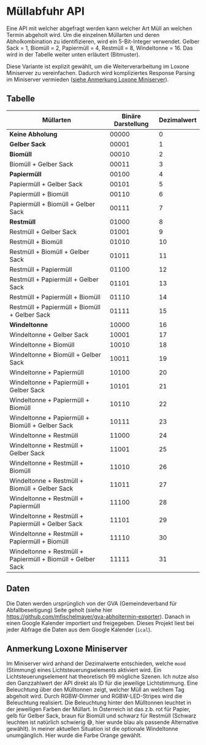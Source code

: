 # Müllabfuhr API

Eine API mit welcher abgefragt werden kann welcher Art Müll an welchen Termin abgeholt wird.
Um die einzelnen Müllarten und deren Abholkombination zu identifizieren, wird ein 5-Bit-Integer verwendet.
Gelber Sack = 1, Biomüll = 2, Papiermüll = 4, Restmüll = 8, Windeltonne = 16.
Das wird in der Tabelle weiter unten erläutert (Bitmuster).

Diese Variante ist explizit gewählt, um die Weiterverarbeitung im Loxone Miniserver zu vereinfachen.
Dadurch wird kompliziertes Response Parsing im Miniserver
vermieden ([siehe Anmerkung Loxone Miniserver](#anmerkung-loxone-miniserver)).

## Tabelle

| Müllarten                                                   | Binäre Darstellung | Dezimalwert |
|-------------------------------------------------------------|--------------------|-------------|
| **Keine Abholung**                                          | 00000              | 0           |
| **Gelber Sack**                                             | 00001              | 1           |
| **Biomüll**                                                 | 00010              | 2           |
| Biomüll + Gelber Sack                                       | 00011              | 3           |
| **Papiermüll**                                              | 00100              | 4           |
| Papiermüll + Gelber Sack                                    | 00101              | 5           |
| Papiermüll + Biomüll                                        | 00110              | 6           |
| Papiermüll + Biomüll + Gelber Sack                          | 00111              | 7           |
| **Restmüll**                                                | 01000              | 8           |
| Restmüll + Gelber Sack                                      | 01001              | 9           |
| Restmüll + Biomüll                                          | 01010              | 10          |
| Restmüll + Biomüll + Gelber Sack                            | 01011              | 11          |
| Restmüll + Papiermüll                                       | 01100              | 12          |
| Restmüll + Papiermüll + Gelber Sack                         | 01101              | 13          |
| Restmüll + Papiermüll + Biomüll                             | 01110              | 14          |
| Restmüll + Papiermüll + Biomüll + Gelber Sack               | 01111              | 15          |
| **Windeltonne**                                             | 10000              | 16          |
| Windeltonne + Gelber Sack                                   | 10001              | 17          |
| Windeltonne + Biomüll                                       | 10010              | 18          |
| Windeltonne + Biomüll + Gelber Sack                         | 10011              | 19          |
| Windeltonne + Papiermüll                                    | 10100              | 20          |
| Windeltonne + Papiermüll + Gelber Sack                      | 10101              | 21          |
| Windeltonne + Papiermüll + Biomüll                          | 10110              | 22          |
| Windeltonne + Papiermüll + Biomüll + Gelber Sack            | 10111              | 23          |
| Windeltonne + Restmüll                                      | 11000              | 24          |
| Windeltonne + Restmüll + Gelber Sack                        | 11001              | 25          |
| Windeltonne + Restmüll + Biomüll                            | 11010              | 26          |
| Windeltonne + Restmüll + Biomüll + Gelber Sack              | 11011              | 27          |
| Windeltonne + Restmüll + Papiermüll                         | 11100              | 28          |
| Windeltonne + Restmüll + Papiermüll + Gelber Sack           | 11101              | 29          |
| Windeltonne + Restmüll + Papiermüll + Biomüll               | 11110              | 30          |
| Windeltonne + Restmüll + Papiermüll + Biomüll + Gelber Sack | 11111              | 31          |

## Daten

Die Daten werden ursprünglich von der GVA (Gemeindeverband für Abfallbeseitigung) Seite geholt (siehe hier https://github.com/mfischelmayer/gva-abholtermin-exporter).
Danach in einen Google Kalender importiert und freigegeben.
Dieses Projekt liest bei jeder Abfrage die Daten aus dem Google Kalender (`ical`).

## Anmerkung Loxone Miniserver

Im Miniserver wird anhand der Dezimalwerte entschieden, welche `mood` (Stimmung) eines Lichtsteuerungselements aktiviert
wird.
Ein Lichtsteuerungselement hat theoretisch 99 mögliche Szenen.
Ich nutze also den Ganzzahlwert der API direkt als ID für die jeweilige Lichtstimmung.
Eine Beleuchtung über den Mülltonnen zeigt, welcher Müll an welchem Tag abgeholt wird.
Durch RGBW-Dimmer und RGBW-LED-Stripes wird die Beleuchtung realisiert.
Die Beleuchtung hinter den Mülltonnen leuchtet in der jeweiligen Farben der Müllart.
In Österreich ist das z.b. rot für Papier, gelb für Gelber Sack, braun für Biomüll und schwarz für Restmüll
(Schwarz leuchten ist natürlich schwierig 😅, hier wurde blau als passende Alternative gewählt).
In meiner aktuellen Situation ist die optionale Windeltonne unumgänglich. Hier wurde die Farbe Orange gewählt.
